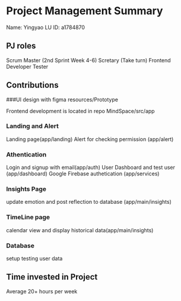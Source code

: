 # Project Management Summary

Name: Yingyao LU
ID: a1784870

## PJ roles
Scrum Master (2nd Sprint Week 4-6)
Scretary (Take turn)
Frontend Developer
Tester

## Contributions

###UI design with figma
    resources/Prototype

Frontend development is located in repo MindSpace/src/app

### Landing and Alert
Landing page(app/landing)
Alert for checking permission (app/alert)

### Athentication
Login and signup with email(app/auth)
User Dashboard and test user (app/dashboard)
Google Firebase authetication (app/services)

### Insights Page 
update emotion and post reflection to database (app/main/insights)

### TimeLine page 
calendar view and display historical data(app/main/insights)

### Database
setup testing user data

## Time invested in Project
Average 20+ hours per week 
